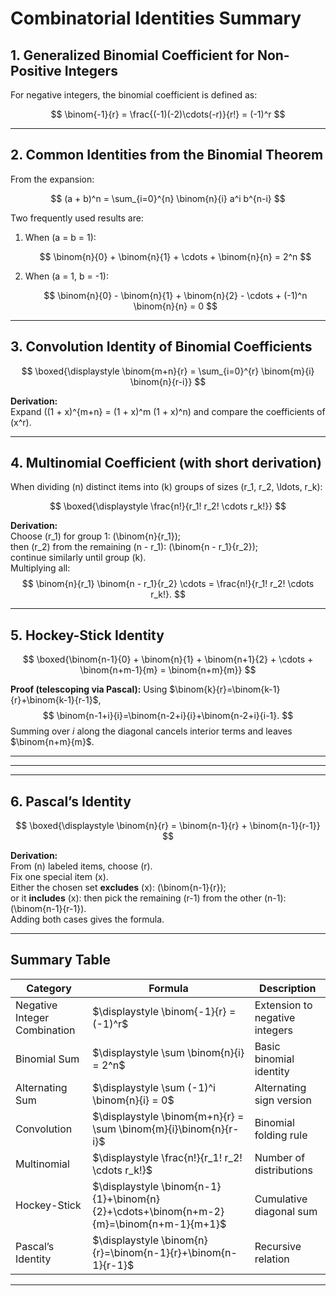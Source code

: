 # Combinatorial Identities Summary

## 1. Generalized Binomial Coefficient for Non-Positive Integers

For negative integers, the binomial coefficient is defined as:

$$
\binom{-1}{r} = \frac{(-1)(-2)\cdots(-r)}{r!} = (-1)^r
$$

---

## 2. Common Identities from the Binomial Theorem

From the expansion:

$$
(a + b)^n = \sum_{i=0}^{n} \binom{n}{i} a^i b^{n-i}
$$

Two frequently used results are:

1. When \(a = b = 1\):

   $$
   \binom{n}{0} + \binom{n}{1} + \cdots + \binom{n}{n} = 2^n
   $$

2. When \(a = 1, b = -1\):

   $$
   \binom{n}{0} - \binom{n}{1} + \binom{n}{2} - \cdots + (-1)^n \binom{n}{n} = 0
   $$

---

## 3. Convolution Identity of Binomial Coefficients

$$
\boxed{\displaystyle \binom{m+n}{r} = \sum_{i=0}^{r} \binom{m}{i} \binom{n}{r-i}}
$$

**Derivation:**  
Expand \((1 + x)^{m+n} = (1 + x)^m (1 + x)^n\) and compare the coefficients of \(x^r\).

---

## 4. Multinomial Coefficient (with short derivation)

When dividing \(n\) distinct items into \(k\) groups of sizes \(r_1, r_2, \ldots, r_k\):

$$
\boxed{\displaystyle \frac{n!}{r_1! r_2! \cdots r_k!}}
$$

**Derivation:**  
Choose \(r_1\) for group 1: \(\binom{n}{r_1}\);  
then \(r_2\) from the remaining \(n - r_1\): \(\binom{n - r_1}{r_2}\);  
continue similarly until group \(k\).  
Multiplying all:
$$
\binom{n}{r_1} \binom{n - r_1}{r_2} \cdots = \frac{n!}{r_1! r_2! \cdots r_k!}.
$$

---

## 5. Hockey-Stick Identity



$$
\boxed{\binom{n-1}{0} + \binom{n}{1} + \binom{n+1}{2} + \cdots + \binom{n+m-1}{m} = \binom{n+m}{m}}
$$

**Proof (telescoping via Pascal):** Using $\binom{k}{r}=\binom{k-1}{r}+\binom{k-1}{r-1}$,
$$
\binom{n-1+i}{i}=\binom{n-2+i}{i}+\binom{n-2+i}{i-1}.
$$
Summing over $i$ along the diagonal cancels interior terms and leaves $\binom{n+m}{m}$.

---


---

---

## 6. Pascal’s Identity

$$
\boxed{\displaystyle \binom{n}{r} = \binom{n-1}{r} + \binom{n-1}{r-1}}
$$

**Derivation:**  
From \(n\) labeled items, choose \(r\).  
Fix one special item \(x\).  
Either the chosen set **excludes** \(x\): \(\binom{n-1}{r}\);  
or it **includes** \(x\): then pick the remaining \(r-1\) from the other \(n-1\): \(\binom{n-1}{r-1}\).  
Adding both cases gives the formula.

---

## Summary Table

| Category | Formula | Description |
|-----------|----------|-------------|
| Negative Integer Combination | $\displaystyle \binom{-1}{r} = (-1)^r$ | Extension to negative integers |
| Binomial Sum | $\displaystyle \sum \binom{n}{i} = 2^n$ | Basic binomial identity |
| Alternating Sum | $\displaystyle \sum (-1)^i \binom{n}{i} = 0$ | Alternating sign version |
| Convolution | $\displaystyle \binom{m+n}{r} = \sum \binom{m}{i}\binom{n}{r-i}$ | Binomial folding rule |
| Multinomial | $\displaystyle \frac{n!}{r_1! r_2! \cdots r_k!}$ | Number of distributions |
| Hockey-Stick | $\displaystyle \binom{n-1}{1}+\binom{n}{2}+\cdots+\binom{n+m-2}{m}=\binom{n+m-1}{m+1}$ | Cumulative diagonal sum |
| Pascal’s Identity | $\displaystyle \binom{n}{r}=\binom{n-1}{r}+\binom{n-1}{r-1}$ | Recursive relation |

---
